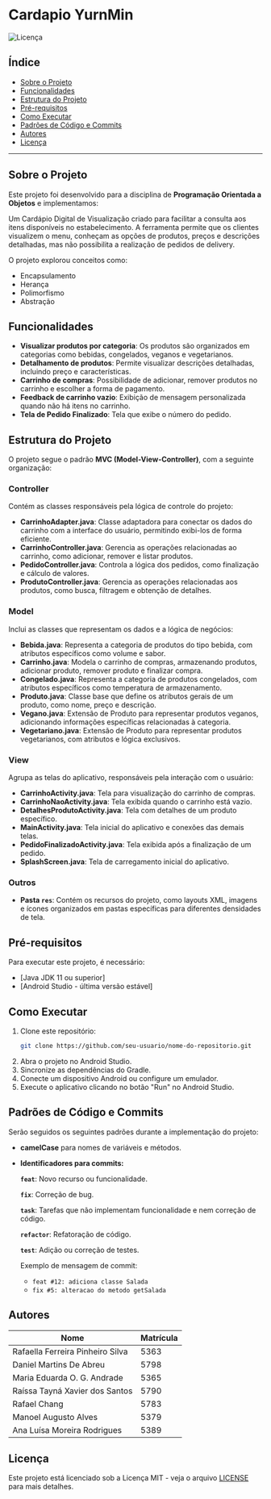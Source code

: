# Cardapio YurnMin
![Licença](https://img.shields.io/badge/Licença-MIT-blue.svg)

## Índice

- [Sobre o Projeto](#sobre-o-projeto)
- [Funcionalidades](#funcionalidades)
- [Estrutura do Projeto](#estrutura-do-projeto)
- [Pré-requisitos](#pré-requisitos)
- [Como Executar](#como-executar)
- [Padrões de Código e Commits](#padrões-de-código-e-commits)
- [Autores](#autores)
- [Licença](#licença)

---

## Sobre o Projeto

Este projeto foi desenvolvido para a disciplina de **Programação Orientada a Objetos** e implementamos:

Um Cardápio Digital de Visualização criado para facilitar a consulta aos itens disponíveis no estabelecimento.
A ferramenta permite que os clientes visualizem o menu, conheçam as opções de produtos, preços e descrições detalhadas, mas não possibilita a realização de pedidos de delivery.

O projeto explorou conceitos como:

- Encapsulamento
- Herança
- Polimorfismo
- Abstração

## Funcionalidades

- **Visualizar produtos por categoria**: Os produtos são organizados em categorias como bebidas, congelados, veganos e vegetarianos.
- **Detalhamento de produtos**: Permite visualizar descrições detalhadas, incluindo preço e características.
- **Carrinho de compras**: Possibilidade de adicionar, remover produtos no carrinho e escolher a forma de pagamento.
- **Feedback de carrinho vazio**: Exibição de mensagem personalizada quando não há itens no carrinho.
- **Tela de Pedido Finalizado**: Tela que exibe o número do pedido.

## Estrutura do Projeto

O projeto segue o padrão **MVC (Model-View-Controller)**, com a seguinte organização:

### Controller

Contém as classes responsáveis pela lógica de controle do projeto:

- **CarrinhoAdapter.java**: Classe adaptadora para conectar os dados do carrinho com a interface do usuário, permitindo exibi-los de forma eficiente.
- **CarrinhoController.java**: Gerencia as operações relacionadas ao carrinho, como adicionar, remover e listar produtos.
- **PedidoController.java**: Controla a lógica dos pedidos, como finalização e cálculo de valores.
- **ProdutoController.java**: Gerencia as operações relacionadas aos produtos, como busca, filtragem e obtenção de detalhes.

### Model

Inclui as classes que representam os dados e a lógica de negócios:

- **Bebida.java**: Representa a categoria de produtos do tipo bebida, com atributos específicos como volume e sabor.
- **Carrinho.java**: Modela o carrinho de compras, armazenando produtos, adicionar produto, remover produto e finalizar compra.
- **Congelado.java**: Representa a categoria de produtos congelados, com atributos específicos como temperatura de armazenamento.
- **Produto.java**: Classe base que define os atributos gerais de um produto, como nome, preço e descrição.
- **Vegano.java**: Extensão de Produto para representar produtos veganos, adicionando informações específicas relacionadas à categoria.
- **Vegetariano.java**: Extensão de Produto para representar produtos vegetarianos, com atributos e lógica exclusivos.

### View

Agrupa as telas do aplicativo, responsáveis pela interação com o usuário:

- **CarrinhoActivity.java**: Tela para visualização do carrinho de compras.
- **CarrinhoNaoActivity.java**: Tela exibida quando o carrinho está vazio.
- **DetalhesProdutoActivity.java**: Tela com detalhes de um produto específico.
- **MainActivity.java**: Tela inicial do aplicativo e conexões das demais telas.
- **PedidoFinalizadoActivity.java**: Tela exibida após a finalização de um pedido.
- **SplashScreen.java**: Tela de carregamento inicial do aplicativo.

### Outros

- **Pasta `res`**: Contém os recursos do projeto, como layouts XML, imagens e ícones organizados em pastas específicas para diferentes densidades de tela.

## Pré-requisitos

Para executar este projeto, é necessário:

- [Java JDK 11 ou superior]
- [Android Studio - última versão estável]

## Como Executar

1. Clone este repositório:
   ```bash
   git clone https://github.com/seu-usuario/nome-do-repositorio.git
   ```
2. Abra o projeto no Android Studio.
3. Sincronize as dependências do Gradle.
4. Conecte um dispositivo Android ou configure um emulador.
5. Execute o aplicativo clicando no botão "Run" no Android Studio.

## Padrões de Código e Commits

Serão seguidos os seguintes padrões durante a implementação do projeto:

- **camelCase** para nomes de variáveis e métodos.
- **Identificadores para commits:**

  **`feat`**: Novo recurso ou funcionalidade.

  **`fix`**: Correção de bug.

  **`task`**: Tarefas que não implementam funcionalidade e nem correção de código.

  **`refactor`**: Refatoração de código.

  **`test`**: Adição ou correção de testes.

  Exemplo de mensagem de commit:
  - `feat #12: adiciona classe Salada`
  - `fix #5: alteracao do metodo getSalada`

## Autores

| Nome                             | Matrícula |
| -------------------------------- | --------- |
| Rafaella Ferreira Pinheiro Silva | 5363      |
| Daniel Martins De Abreu          | 5798      |
| Maria Eduarda O. G. Andrade      | 5365      |
| Raíssa Tayná Xavier dos Santos   | 5790      |
| Rafael Chang                     | 5783      |
| Manoel Augusto Alves             | 5379      |
| Ana Luísa Moreira Rodrigues      | 5389      |

## Licença

Este projeto está licenciado sob a Licença MIT - veja o arquivo [LICENSE](LICENSE) para mais detalhes.
